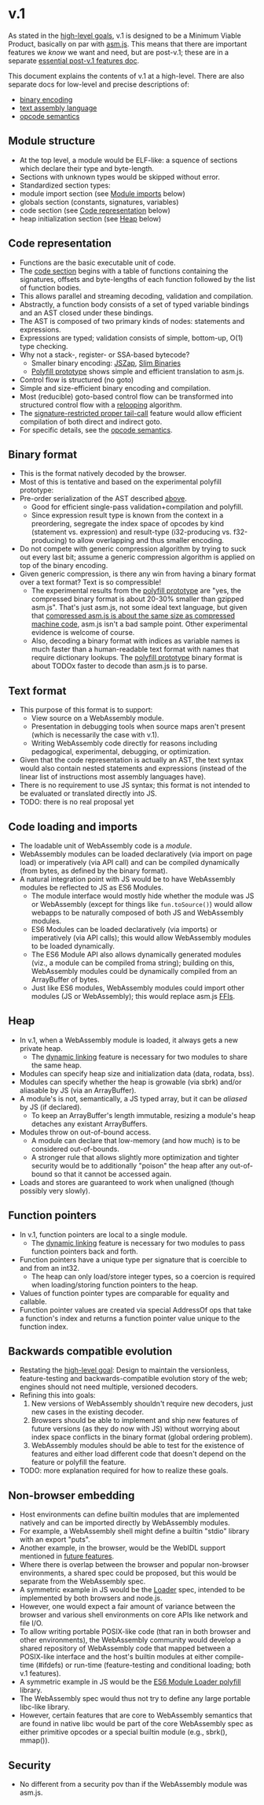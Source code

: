# v.1

As stated in the [high-level goals](HighLevelGoals.md), v.1 is designed to be a 
Minimum Viable Product, basically on par with [asm.js](http://asmjs.org/).  This means 
that there are important features we *know* we want and need, but are post-v.1; these 
are in a separate [essential post-v.1 features doc](EssentialPostV1Features.md).

This document explains the contents of v.1 at a high-level.  There are also separate docs for 
low-level and precise descriptions of:
 * [binary encoding](TODO.md)
 * [text assembly language](TODO.md)
 * [opcode semantics](TODO.md)
 
## Module structure
 * At the top level, a module would be ELF-like: a squence of sections which declare their type and byte-length.
 * Sections with unknown types would be skipped without error. 
 * Standardized section types:
  * module import section (see [Module imports](V1.md#module-imports) below)  
  * globals section (constants, signatures, variables)
  * code section (see [Code representation](V1.md#code-representation) below)
  * heap initialization section (see [Heap](V1.md#heap) below)

## Code representation
 * Functions are the basic executable unit of code.
 * The [code section](V1.md#module-structure) begins with a table of functions containing the signatures, 
   offsets and byte-lengths of each function followed by the list of function bodies.
  * This allows parallel and streaming decoding, validation and compilation.
 * Abstractly, a function body consists of a set of typed variable bindings and an AST closed under these bindings.
  * The AST is composed of two primary kinds of nodes: statements and expressions.
  * Expressions are typed; validation consists of simple, bottom-up, O(1) type checking.
  * Why not a stack-, register- or SSA-based bytecode?
    * Smaller binary encoding: [JSZap](http://research.microsoft.com/en-us/projects/jszap), 
      [Slim Binaries](http://citeseerx.ist.psu.edu/viewdoc/summary?doi=10.1.1.108.1711)
    * [Polyfill prototype](https://github.com/WebAssembly/polyfill) shows simple and efficient translation 
      to asm.js.
 * Control flow is structured (no goto)
  * Simple and size-efficient binary encoding and compilation.
  * Most (reducible) goto-based control flow can be transformed into structured control flow with a 
    [relooping](http://mozakai.blogspot.com/2012/05/reloop-all-blocks.html) algorithm.
  * The [signature-restricted proper tail-call](https://github.com/WebAssembly/spec/blob/master/EssentialPostV1Features.md#signature-restricted-proper-tail-calls) 
    feature would allow efficient compilation of both direct and indirect goto.
 * For specific details, see the [opcode semantics](TODO.md).

## Binary format
 * This is the format natively decoded by the browser.
 * Most of this is tentative and based on the experimental polyfill prototype:
  * Pre-order serialization of the AST described [above](V1.md#code-representation).
    * Good for efficient single-pass validation+compilation and polyfill.
    * Since expression result type is known from the context in a preordering, segregate the index space 
      of opcodes by kind (statement vs. expression) and result-type (i32-producing vs. f32-producing) to 
      allow overlapping and thus smaller encoding.
  * Do not compete with generic compression algorithm by trying to suck out every last bit; assume a 
    generic compression algorithm is applied on top of the binary encoding.
  * Given generic compression, is there any win from having a binary format over a text format?
    Text is so compressible!
     * The experimental results from the [polyfill prototype](https://github.com/WebAssembly/polyfill) are 
       "yes, the compressed binary format is about 20-30% smaller than gzipped asm.js".  That's just asm.js, 
       not some ideal text language, but given that [compressed asm.js is about the same size as compressed
       machine code](http://mozakai.blogspot.com/2011/11/code-size-when-compiling-to-javascript.html), asm.js 
       isn't a bad sample point.  Other experimental evidence is welcome of course.
     * Also, decoding a binary format with indices as variable names is much faster than a human-readable 
       text format with names that require dictionary lookups.  The 
       [polyfill prototype](https://github.com/WebAssembly/polyfill) binary format is about TODOx faster 
       to decode than asm.js is to parse.

## Text format
* This purpose of this format is to support:
  * View source on a WebAssembly module.
  * Presentation in debugging tools when source maps aren't present (which is necessarily the case with v.1).
  * Writing WebAssembly code directly for reasons including pedagogical, experimental, debugging, or
    optimization.
* Given that the code representation is actually an AST, the text syntax would also contain nested
  statements and expressions (instead of the linear list of instructions most assembly languages have).
* There is no requirement to use JS syntax; this format is not intended to be evaluated or translated 
  directly into JS.
* TODO: there is no real proposal yet

## Code loading and imports
 * The loadable unit of WebAssembly code is a *module*.
 * WebAssembly modules can be loaded declaratively (via import on page load) or imperatively (via API call)
   and can be compiled dynamically (from bytes, as defined by the binary format).
 * A natural integration point with JS would be to have WebAssembly modules be reflected to JS
   as ES6 Modules.
   * The module interface would mostly hide whether the module was JS or WebAssembly (except for things 
     like `fun.toSource()`) would allow webapps to be naturally composed of both JS and WebAssembly modules.
   * ES6 Modules can be loaded declaratively (via imports) or imperatively (via API calls); this would allow 
     WebAssembly modules to be loaded dynamically.
   * The ES6 Module API also allows dynamically generated modules (viz., a module can be compiled froma string);
     building on this, WebAssembly modules could be dynamically compiled from an ArrayBuffer of bytes.
   * Just like ES6 modules, WebAssembly modules could import other modules (JS or WebAssembly); this would
     replace asm.js [FFIs](http://asmjs.org/spec/latest/index.html#external-code-and-data).
 
## Heap
 * In v.1, when a WebAssembly module is loaded, it always gets a new private heap.
   * The [dynamic linking](FutureFeatures.md#dynamic-linking) feature is necessary for two modules
     to share the same heap.
 * Modules can specify heap size and initialization data (data, rodata, bss).
 * Modules can specify whether the heap is growable (via sbrk) and/or aliasable by JS (via an ArrayBuffer).
 * A module's is not, semantically, a JS typed array, but it can be *aliased* by JS (if declared).
   * To keep an ArrayBuffer's length immutable, resizing a module's heap detaches any existant ArrayBuffers.
 * Modules throw on out-of-bound access.
   * A module can declare that low-memory (and how much) is to be considered out-of-bounds.
   * A stronger rule that allows slightly more optimization and tighter security would be to additionally
     "poison" the heap after any out-of-bound so that it cannot be accessed again.
 * Loads and stores are guaranteed to work when unaligned (though possibly very slowly).
 
## Function pointers
 * In v.1, function pointers are local to a single module.
   * The [dynamic linking](FutureFeatures.md#dynamic-linking) feature is necessary for two modules
     to pass function pointers back and forth.
 * Function pointers have a unique type per signature that is coercible to and from an int32.
   * The heap can only load/store integer types, so a coercion is required when loading/storing
     function pointers to the heap.
 * Values of function pointer types are comparable for equality and callable.
 * Function pointer values are created via special AddressOf ops that take a function's index
   and returns a function pointer value unique to the function index.

## Backwards compatible evolution
 * Restating the [high-level goal](HighLevelGoals.md): Design to maintain the versionless, feature-testing and 
   backwards-compatible evolution story of the web; engines should not need multiple, versioned decoders.
 * Refining this into goals:
   1. New versions of WebAssembly shouldn't require new decoders, just new cases in the existing decoder.
   2. Browsers should be able to implement and ship new features of future versions (as they do now with JS)
      without worrying about index space conflicts in the binary format (global ordering problem).
   3. WebAssembly modules should be able to test for the existence of features and either load different code
      that doesn't depend on the feature or polyfill the feature.
 * TODO: more explanation required for how to realize these goals.
 
## Non-browser embedding
 * Host environments can define builtin modules that are implemented natively and can be imported directly by WebAssembly modules.
  * For example, a WebAssembly shell might define a builtin "stdio" library with an export "puts".
  * Another example, in the browser, would be the WebIDL support mentioned in [future features](FutureFeatures.md).
 * Where there is overlap between the browser and popular non-browser environments, a shared spec could be proposed, but this would be separate from the WebAssembly spec.
  * A symmetric example in JS would be the [Loader](http://whatwg.github.io/loader) spec, intended to be implemented by both browsers and node.js.
 * However, one would expect a fair amount of variance between the browser and various shell environments on core APIs like network and file I/O.
 * To allow writing portable POSIX-like code (that ran in both browser and other environments), the WebAssembly community would develop a shared repository of WebAssembly code that mapped between a POSIX-like interface and the host's builtin modules at either compile-time (#ifdefs) or run-time (feature-testing and conditional loading; both v.1 features).
  * A symmetric example in JS would be the [ES6 Module Loader polyfill](https://github.com/ModuleLoader/es6-module-loader) library.
 * The WebAssembly spec would thus not try to define any large portable libc-like library.
  * However, certain features that are core to WebAssembly semantics that are found in native libc would be part of the core WebAssembly spec as either primitive opcodes or a special builtin module (e.g., sbrk(), mmap()).

## Security
 * No different from a security pov than if the WebAssembly module was asm.js.
